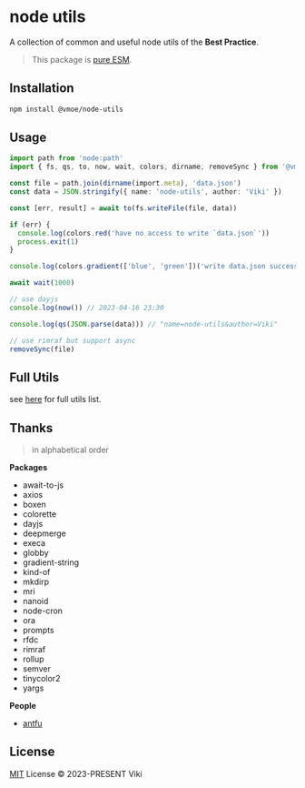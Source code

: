 # node utils

A collection of common and useful node utils of the **Best Practice**.

> This package is [pure ESM](https://gist.github.com/sindresorhus/a39789f98801d908bbc7ff3ecc99d99c).

## Installation

```bash
npm install @vmoe/node-utils
```

## Usage

```ts
import path from 'node:path'
import { fs, qs, to, now, wait, colors, dirname, removeSync } from '@vmoe/node-utils'

const file = path.join(dirname(import.meta), 'data.json')
const data = JSON.stringify({ name: 'node-utils', author: 'Viki' })

const [err, result] = await to(fs.writeFile(file, data))

if (err) {
  console.log(colors.red('have no access to write `data.json`'))
  process.exit(1)
}

console.log(colors.gradient(['blue', 'green'])('write data.json successfully'))

await wait(1000)

// use dayjs
console.log(now()) // 2023-04-16 23:30

console.log(qs(JSON.parse(data))) // "name=node-utils&author=Viki"

// use rimraf but support async
removeSync(file)
```

## Full Utils

see [here](https://github.com/vikiboss/node-utils/blob/main/src/index.ts) for full utils list.

## Thanks

> in alphabetical order

**Packages**

- await-to-js
- axios
- boxen
- colorette
- dayjs
- deepmerge
- execa
- globby
- gradient-string
- kind-of
- mkdirp
- mri
- nanoid
- node-cron
- ora
- prompts
- rfdc
- rimraf
- rollup
- semver
- tinycolor2
- yargs

**People**

- [antfu](https://antfu.me)

## License

[MIT](LICENSE) License © 2023-PRESENT Viki
